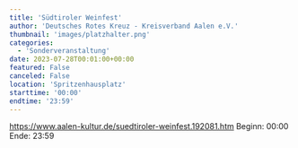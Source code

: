 ```yaml
---
title: 'Südtiroler Weinfest'
author: 'Deutsches Rotes Kreuz - Kreisverband Aalen e.V.'
thumbnail: 'images/platzhalter.png'
categories:
  - 'Sonderveranstaltung'
date: 2023-07-28T00:01:00+00:00
featured: False
canceled: False
location: 'Spritzenhausplatz'
starttime: '00:00'
endtime: '23:59'
---
```

https://www.aalen-kultur.de/suedtiroler-weinfest.192081.htm
Beginn: 00:00
 Ende: 23:59